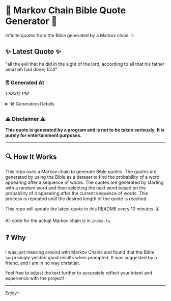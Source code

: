 # 📖 Markov Chain Bible Quote Generator 📖

Infinite quotes from the Bible generated by a Markov chain. ✨

## ✨ Latest Quote ✨
"all the evil that he did in the sight of the lord, according to all that his father amaziah had done; 15:4"

### ⏰ Generated At
*1:58:02 PM*

<details>
    <summary>🛠️ Generation Details</summary>
    <p>
        <strong>🌱 Seed:</strong> all<br>
        <strong>🔄 Iterations:</strong> 21<br>
        <strong>📜 Context History:</strong><br>[ all ]: the<br>[ all, the ]: evil<br>[ all, the, evil ]: that<br>[ all, the, evil, that ]: he<br>[ all, the, evil, that, he ]: did<br>[ all, the, evil, that, he, did ]: in<br>[ the, evil, that, he, did, in ]: the<br>[ evil, that, he, did, in, the ]: sight<br>[ that, he, did, in, the, sight ]: of<br>[ he, did, in, the, sight, of ]: the<br>[ did, in, the, sight, of, the ]: lord,<br>[ in, the, sight, of, the, lord, ]: according<br>[ the, sight, of, the, lord,, according ]: to<br>[ sight, of, the, lord,, according, to ]: all<br>[ of, the, lord,, according, to, all ]: that<br>[ the, lord,, according, to, all, that ]: his<br>[ lord,, according, to, all, that, his ]: father<br>[ according, to, all, that, his, father ]: amaziah<br>[ to, all, that, his, father, amaziah ]: had<br>[ all, that, his, father, amaziah, had ]: done;<br>[ that, his, father, amaziah, had, done; ]: 15:4<br>
    </p>
</details>

### ⚠️ Disclaimer ⚠️
**This quote is generated by a program and is not to be taken seriously. It is purely for entertainment purposes.**

---

## 🔍 How It Works

This repo uses a Markov chain to generate Bible quotes. The quotes are generated by using the Bible as a dataset to find the probability of a word appearing after a sequence of words. The quotes are generated by starting with a random word and then selecting the next word based on the probability of it appearing after the current sequence of words. This process is repeated until the desired length of the quote is reached.

This repo will update the latest quote in this README every 10 minutes. ⏳

All code for the actual Markov chain is in `index.ts`.

## ❓ Why

I was just messing around with Markov Chains and found that the Bible surprisingly yielded good results when prompted. 
It was suggested by a friend, and I am in no way christian.

Feel free to adjust the text further to accurately reflect your intent and experience with the project!

---

*Enjoy*✨
